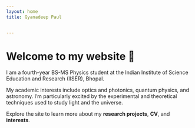 ```yaml
---
layout: home
title: Gyanadeep Paul


---
```


# Welcome to my website 👋

I am a fourth-year BS-MS Physics student at the Indian Institute of Science Education and Research (IISER), Bhopal.

My academic interests include optics and photonics, quantum physics, and astronomy. I’m particularly excited by the experimental and theoretical techniques used to study light and the universe.

Explore the site to learn more about my **research projects**, **CV**, and **interests**.

